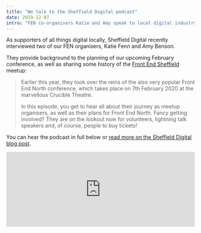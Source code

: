 ```yaml
---
title: "We talk to the Sheffield Digital podcast"
date: 2019-12-07
intro: "FEN co-organisers Katie and Amy speak to local digital industry association about our upcoming conference."
---
```

As supporters of all things digital locally, Sheffield Digital recently interviewed two of our FEN organisers, Katie Fenn and Amy Benson.

They provide background to the planning of our upcoming February conference, as well as sharing some history of the [Front End Sheffield](https://www.meetup.com/Front-End-Sheffield/) meetup:

> Earlier this year, they took over the reins of the also very popular Front End North conference, which takes place on 7th February 2020 at the marvellous Crucible Theatre.
>
> In this episode, you get to hear all about their journey as meetup organisers, as well as their plans for Front End North. Fancy getting involved? They are on the lookout now for volunteers, lightning talk speakers and, of course, people to buy tickets!

You can hear the podcast in full below or [read more on the Sheffield Digital blog post](https://sheffield.digital/posts/episode-44-katie-fenn-and-amy-benson-on-organising-the-upcoming-front-end-north-conference/).

<iframe height="200px" width="100%" frameborder="no" scrolling="no" seamless src="https://player.simplecast.com/aad776dd-05e2-4f4b-86ec-e99e46c642bf?dark=false"></iframe>
